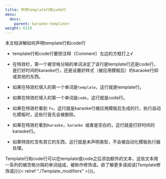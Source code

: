 ```yaml
---
title: 声明template行和code行 
menu:
  docs:
    parent: karaoke-templater
weight: 6110
---
```


本文档讲解如何声明template行和code行

-   template行和code行要把注释（Comment）左边的方框打上√

<div></div>

-   在特效栏，第一个被空格分隔的单词决定了该行是template行还是code行，是打好时间的karaoke行，还是设置好样式（被应用模板后）的karaoke行抑或其他的东西。

<div></div>

-   如果在特效栏填入的第一个单词是`template`，这行就是template行。

<div></div>

-   如果在特效栏填入的第一个单词是`code`，这行就是code行。

<div></div>

-   如果在特效栏看到
    `fx`，这行就是karaoke行被应用模板后生成的行，执行自动化模板时，这些行首先会被删除。

<div></div>

-   如果在特效栏看到`Karaoke`，`karaoke `或者是空白的，这行就是打好时间的karaoke行。

<div></div>

-   如果特效栏含有其它的东西，这行就是未声明类型，不会被自动化模板执行器处理。

<div></div>

Template行和code行可以在template或code之后添加额外的文本，这些文本用一系列的被空格分隔的单词组成，被称作修饰语。欲了解更多请阅读[Template修饰语]({{< relref "./Template_modifiers" >}})。
